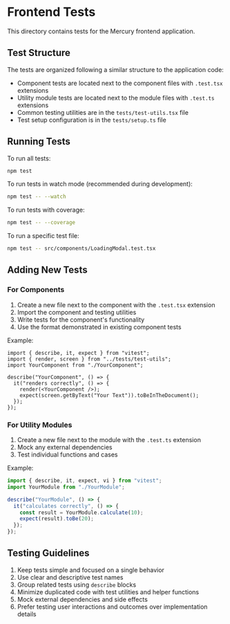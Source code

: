 # Frontend Tests

This directory contains tests for the Mercury frontend application.

## Test Structure

The tests are organized following a similar structure to the application code:

- Component tests are located next to the component files with `.test.tsx` extensions
- Utility module tests are located next to the module files with `.test.ts` extensions
- Common testing utilities are in the `tests/test-utils.tsx` file
- Test setup configuration is in the `tests/setup.ts` file

## Running Tests

To run all tests:

```bash
npm test
```

To run tests in watch mode (recommended during development):

```bash
npm test -- --watch
```

To run tests with coverage:

```bash
npm test -- --coverage
```

To run a specific test file:

```bash
npm test -- src/components/LoadingModal.test.tsx
```

## Adding New Tests

### For Components

1. Create a new file next to the component with the `.test.tsx` extension
2. Import the component and testing utilities
3. Write tests for the component's functionality
4. Use the format demonstrated in existing component tests

Example:

```tsx
import { describe, it, expect } from "vitest";
import { render, screen } from "../tests/test-utils";
import YourComponent from "./YourComponent";

describe("YourComponent", () => {
  it("renders correctly", () => {
    render(<YourComponent />);
    expect(screen.getByText("Your Text")).toBeInTheDocument();
  });
});
```

### For Utility Modules

1. Create a new file next to the module with the `.test.ts` extension
2. Mock any external dependencies
3. Test individual functions and cases

Example:

```ts
import { describe, it, expect, vi } from "vitest";
import YourModule from "./YourModule";

describe("YourModule", () => {
  it("calculates correctly", () => {
    const result = YourModule.calculate(10);
    expect(result).toBe(20);
  });
});
```

## Testing Guidelines

1. Keep tests simple and focused on a single behavior
2. Use clear and descriptive test names
3. Group related tests using `describe` blocks
4. Minimize duplicated code with test utilities and helper functions
5. Mock external dependencies and side effects
6. Prefer testing user interactions and outcomes over implementation details
